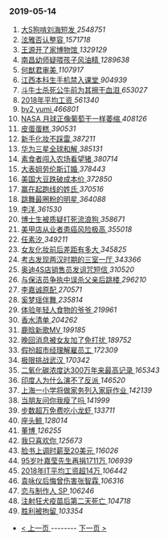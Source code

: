 ### 2019-05-14 
1. [ 大S狗啃刘海短发 ](https://s.weibo.com/weibo?q=%23%E5%A4%A7S%E7%8B%97%E5%95%83%E5%88%98%E6%B5%B7%E7%9F%AD%E5%8F%91%23&Refer=top) *2548751*
1. [ 泫雅否认整容 ](https://s.weibo.com/weibo?q=%23%E6%B3%AB%E9%9B%85%E5%90%A6%E8%AE%A4%E6%95%B4%E5%AE%B9%23&Refer=top) *1571718*
1. [ 王源开了家博物馆 ](https://s.weibo.com/weibo?q=%23%E7%8E%8B%E6%BA%90%E5%BC%80%E4%BA%86%E5%AE%B6%E5%8D%9A%E7%89%A9%E9%A6%86%23&Refer=top) *1329129*
1. [ 南昌幼师疑喂孩子风油精 ](https://s.weibo.com/weibo?q=%23%E5%8D%97%E6%98%8C%E5%B9%BC%E5%B8%88%E7%96%91%E5%96%82%E5%AD%A9%E5%AD%90%E9%A3%8E%E6%B2%B9%E7%B2%BE%23&Refer=top) *1289638*
1. [ 何猷君审美 ](https://s.weibo.com/weibo?q=%23%E4%BD%95%E7%8C%B7%E5%90%9B%E5%AE%A1%E7%BE%8E%23&Refer=top) *1107917*
1. [ 江西本科生手机禁入课堂 ](https://s.weibo.com/weibo?q=%23%E6%B1%9F%E8%A5%BF%E6%9C%AC%E7%A7%91%E7%94%9F%E6%89%8B%E6%9C%BA%E7%A6%81%E5%85%A5%E8%AF%BE%E5%A0%82%23&Refer=top) *904939*
1. [ 斗牛士杀死公牛前为其擦干血泪 ](https://s.weibo.com/weibo?q=%23%E6%96%97%E7%89%9B%E5%A3%AB%E6%9D%80%E6%AD%BB%E5%85%AC%E7%89%9B%E5%89%8D%E4%B8%BA%E5%85%B6%E6%93%A6%E5%B9%B2%E8%A1%80%E6%B3%AA%23&Refer=top) *653027*
1. [ 2018年平均工资 ](https://s.weibo.com/weibo?q=%232018%E5%B9%B4%E5%B9%B3%E5%9D%87%E5%B7%A5%E8%B5%84%23&Refer=top) *561340*
1. [ by2 yumi ](https://s.weibo.com/weibo?q=by2%20yumi&Refer=top) *466801*
1. [ NASA 月球正像葡萄干一样萎缩 ](https://s.weibo.com/weibo?q=NASA%20%E6%9C%88%E7%90%83%E6%AD%A3%E5%83%8F%E8%91%A1%E8%90%84%E5%B9%B2%E4%B8%80%E6%A0%B7%E8%90%8E%E7%BC%A9&Refer=top) *408126*
1. [ 皮蛋蛋糕 ](https://s.weibo.com/weibo?q=%23%E7%9A%AE%E8%9B%8B%E8%9B%8B%E7%B3%95%23&Refer=top) *390531*
1. [ 新手化妆不踩雷 ](https://s.weibo.com/weibo?q=%E6%96%B0%E6%89%8B%E5%8C%96%E5%A6%86%E4%B8%8D%E8%B8%A9%E9%9B%B7&Refer=top) *387211*
1. [ 华为三星全球和解 ](https://s.weibo.com/weibo?q=%23%E5%8D%8E%E4%B8%BA%E4%B8%89%E6%98%9F%E5%85%A8%E7%90%83%E5%92%8C%E8%A7%A3%23&Refer=top) *385131*
1. [ 素食者闯入农场看望猪 ](https://s.weibo.com/weibo?q=%23%E7%B4%A0%E9%A3%9F%E8%80%85%E9%97%AF%E5%85%A5%E5%86%9C%E5%9C%BA%E7%9C%8B%E6%9C%9B%E7%8C%AA%23&Refer=top) *380714*
1. [ 大表姐劳伦斯订婚 ](https://s.weibo.com/weibo?q=%23%E5%A4%A7%E8%A1%A8%E5%A7%90%E5%8A%B3%E4%BC%A6%E6%96%AF%E8%AE%A2%E5%A9%9A%23&Refer=top) *378443*
1. [ 美国大豆跌破成本价 ](https://s.weibo.com/weibo?q=%23%E7%BE%8E%E5%9B%BD%E5%A4%A7%E8%B1%86%E8%B7%8C%E7%A0%B4%E6%88%90%E6%9C%AC%E4%BB%B7%23&Refer=top) *372850*
1. [ 赢在起跑线的姓氏 ](https://s.weibo.com/weibo?q=%23%E8%B5%A2%E5%9C%A8%E8%B5%B7%E8%B7%91%E7%BA%BF%E7%9A%84%E5%A7%93%E6%B0%8F%23&Refer=top) *370516*
1. [ 跳舞最圈粉的明星 ](https://s.weibo.com/weibo?q=%23%E8%B7%B3%E8%88%9E%E6%9C%80%E5%9C%88%E7%B2%89%E7%9A%84%E6%98%8E%E6%98%9F%23&Refer=top) *364088*
1. [ 李洋 ](https://s.weibo.com/weibo?q=%E6%9D%8E%E6%B4%8B&Refer=top) *361530*
1. [ 博士生被质疑打死流浪狗 ](https://s.weibo.com/weibo?q=%23%E5%8D%9A%E5%A3%AB%E7%94%9F%E8%A2%AB%E8%B4%A8%E7%96%91%E6%89%93%E6%AD%BB%E6%B5%81%E6%B5%AA%E7%8B%97%23&Refer=top) *358671*
1. [ 美甲店从业者患癌风险极高 ](https://s.weibo.com/weibo?q=%23%E7%BE%8E%E7%94%B2%E5%BA%97%E4%BB%8E%E4%B8%9A%E8%80%85%E6%82%A3%E7%99%8C%E9%A3%8E%E9%99%A9%E6%9E%81%E9%AB%98%23&Refer=top) *355018*
1. [ 任素汐 ](https://s.weibo.com/weibo?q=%23%E4%BB%BB%E7%B4%A0%E6%B1%90%23&Refer=top) *349211*
1. [ 女友化妆前后差距有多大 ](https://s.weibo.com/weibo?q=%23%E5%A5%B3%E5%8F%8B%E5%8C%96%E5%A6%86%E5%89%8D%E5%90%8E%E5%B7%AE%E8%B7%9D%E6%9C%89%E5%A4%9A%E5%A4%A7%23&Refer=top) *345825*
1. [ 考古发现两汉时期的三室一厅 ](https://s.weibo.com/weibo?q=%23%E8%80%83%E5%8F%A4%E5%8F%91%E7%8E%B0%E4%B8%A4%E6%B1%89%E6%97%B6%E6%9C%9F%E7%9A%84%E4%B8%89%E5%AE%A4%E4%B8%80%E5%8E%85%23&Refer=top) *343366*
1. [ 奥迪4S店销售员发诅咒短信 ](https://s.weibo.com/weibo?q=%23%E5%A5%A5%E8%BF%AA4S%E5%BA%97%E9%94%80%E5%94%AE%E5%91%98%E5%8F%91%E8%AF%85%E5%92%92%E7%9F%AD%E4%BF%A1%23&Refer=top) *310520*
1. [ 与保洁员争执中误杀父亲后跳楼 ](https://s.weibo.com/weibo?q=%23%E4%B8%8E%E4%BF%9D%E6%B4%81%E5%91%98%E4%BA%89%E6%89%A7%E4%B8%AD%E8%AF%AF%E6%9D%80%E7%88%B6%E4%BA%B2%E5%90%8E%E8%B7%B3%E6%A5%BC%23&Refer=top) *296210*
1. [ 李嘉诚原配 ](https://s.weibo.com/weibo?q=%23%E6%9D%8E%E5%98%89%E8%AF%9A%E5%8E%9F%E9%85%8D%23&Refer=top) *270571*
1. [ 奚梦瑶伴舞 ](https://s.weibo.com/weibo?q=%23%E5%A5%9A%E6%A2%A6%E7%91%B6%E4%BC%B4%E8%88%9E%23&Refer=top) *235814*
1. [ 体验年轻人食物的爷爷 ](https://s.weibo.com/weibo?q=%E4%BD%93%E9%AA%8C%E5%B9%B4%E8%BD%BB%E4%BA%BA%E9%A3%9F%E7%89%A9%E7%9A%84%E7%88%B7%E7%88%B7&Refer=top) *219961*
1. [ 香水清单 ](https://s.weibo.com/weibo?q=%23%E9%A6%99%E6%B0%B4%E6%B8%85%E5%8D%95%23&Refer=top) *204262*
1. [ 鹿晗新歌MV ](https://s.weibo.com/weibo?q=%23%E9%B9%BF%E6%99%97%E6%96%B0%E6%AD%8CMV%23&Refer=top) *199185*
1. [ 晚回消息被女友加了免打扰 ](https://s.weibo.com/weibo?q=%23%E6%99%9A%E5%9B%9E%E6%B6%88%E6%81%AF%E8%A2%AB%E5%A5%B3%E5%8F%8B%E5%8A%A0%E4%BA%86%E5%85%8D%E6%89%93%E6%89%B0%23&Refer=top) *189752*
1. [ 假扮超市经理解雇员工 ](https://s.weibo.com/weibo?q=%E5%81%87%E6%89%AE%E8%B6%85%E5%B8%82%E7%BB%8F%E7%90%86%E8%A7%A3%E9%9B%87%E5%91%98%E5%B7%A5&Refer=top) *172309*
1. [ 极限挑战武汉 ](https://s.weibo.com/weibo?q=%23%E6%9E%81%E9%99%90%E6%8C%91%E6%88%98%E6%AD%A6%E6%B1%89%23&Refer=top) *170342*
1. [ 二氧化碳浓度达300万年来最高记录 ](https://s.weibo.com/weibo?q=%23%E4%BA%8C%E6%B0%A7%E5%8C%96%E7%A2%B3%E6%B5%93%E5%BA%A6%E8%BE%BE300%E4%B8%87%E5%B9%B4%E6%9D%A5%E6%9C%80%E9%AB%98%E8%AE%B0%E5%BD%95%23&Refer=top) *165343*
1. [ 印度人为什么演不了反派 ](https://s.weibo.com/weibo?q=%E5%8D%B0%E5%BA%A6%E4%BA%BA%E4%B8%BA%E4%BB%80%E4%B9%88%E6%BC%94%E4%B8%8D%E4%BA%86%E5%8F%8D%E6%B4%BE&Refer=top) *146520*
1. [ 上海一小学将做家务列入家庭作业 ](https://s.weibo.com/weibo?q=%23%E4%B8%8A%E6%B5%B7%E4%B8%80%E5%B0%8F%E5%AD%A6%E5%B0%86%E5%81%9A%E5%AE%B6%E5%8A%A1%E5%88%97%E5%85%A5%E5%AE%B6%E5%BA%AD%E4%BD%9C%E4%B8%9A%23&Refer=top) *142139*
1. [ 当朋友问你我瘦了吗 ](https://s.weibo.com/weibo?q=%23%E5%BD%93%E6%9C%8B%E5%8F%8B%E9%97%AE%E4%BD%A0%E6%88%91%E7%98%A6%E4%BA%86%E5%90%97%23&Refer=top) *141999*
1. [ 步数超万免费吃小龙虾 ](https://s.weibo.com/weibo?q=%23%E6%AD%A5%E6%95%B0%E8%B6%85%E4%B8%87%E5%85%8D%E8%B4%B9%E5%90%83%E5%B0%8F%E9%BE%99%E8%99%BE%23&Refer=top) *133711*
1. [ 座头鲸 ](https://s.weibo.com/weibo?q=%E5%BA%A7%E5%A4%B4%E9%B2%B8&Refer=top) *128014*
1. [ 董博 ](https://s.weibo.com/weibo?q=%E8%91%A3%E5%8D%9A&Refer=top) *126255*
1. [ 我只喜欢你 ](https://s.weibo.com/weibo?q=%23%E6%88%91%E5%8F%AA%E5%96%9C%E6%AC%A2%E4%BD%A0%23&Refer=top) *125673*
1. [ 脸书上调时薪至20美元 ](https://s.weibo.com/weibo?q=%E8%84%B8%E4%B9%A6%E4%B8%8A%E8%B0%83%E6%97%B6%E8%96%AA%E8%87%B320%E7%BE%8E%E5%85%83&Refer=top) *116026*
1. [ 95岁叶嘉莹先生再捐1711万 ](https://s.weibo.com/weibo?q=%2395%E5%B2%81%E5%8F%B6%E5%98%89%E8%8E%B9%E5%85%88%E7%94%9F%E5%86%8D%E6%8D%901711%E4%B8%87%23&Refer=top) *106939*
1. [ 2018年IT平均工资超14万 ](https://s.weibo.com/weibo?q=2018%E5%B9%B4IT%E5%B9%B3%E5%9D%87%E5%B7%A5%E8%B5%84%E8%B6%8514%E4%B8%87&Refer=top) *106442*
1. [ 袁咏仪后悔曾伤害张智霖 ](https://s.weibo.com/weibo?q=%E8%A2%81%E5%92%8F%E4%BB%AA%E5%90%8E%E6%82%94%E6%9B%BE%E4%BC%A4%E5%AE%B3%E5%BC%A0%E6%99%BA%E9%9C%96&Refer=top) *106316*
1. [ 恋与制作人 SP ](https://s.weibo.com/weibo?q=%E6%81%8B%E4%B8%8E%E5%88%B6%E4%BD%9C%E4%BA%BA%20SP&Refer=top) *106246*
1. [ 注射狂犬疫苗后第二天死亡 ](https://s.weibo.com/weibo?q=%23%E6%B3%A8%E5%B0%84%E7%8B%82%E7%8A%AC%E7%96%AB%E8%8B%97%E5%90%8E%E7%AC%AC%E4%BA%8C%E5%A4%A9%E6%AD%BB%E4%BA%A1%23&Refer=top) *104718*
1. [ 胜利被拘留 ](https://s.weibo.com/weibo?q=%23%E8%83%9C%E5%88%A9%E8%A2%AB%E6%8B%98%E7%95%99%23&Refer=top) *103354* 

- [ < 上一页 ](https://github.com/able8/weibo-hot-record/blob/master/2019-05-13.md) -------- [ 下一页 > ](https://github.com/able8/weibo-hot-record/blob/master/2019-05-15.md)